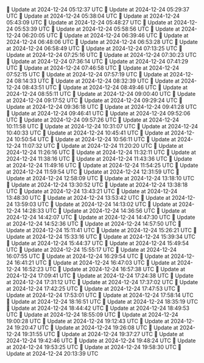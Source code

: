 🔄 Update at 2024-12-24 05:12:37 UTC
🔄 Update at 2024-12-24 05:29:37 UTC
🔄 Update at 2024-12-24 05:38:04 UTC
🔄 Update at 2024-12-24 05:43:09 UTC
🔄 Update at 2024-12-24 05:48:27 UTC
🔄 Update at 2024-12-24 05:53:39 UTC
🔄 Update at 2024-12-24 05:58:56 UTC
🔄 Update at 2024-12-24 06:20:05 UTC
🔄 Update at 2024-12-24 06:39:46 UTC
🔄 Update at 2024-12-24 06:48:06 UTC
🔄 Update at 2024-12-24 06:53:28 UTC
🔄 Update at 2024-12-24 06:58:49 UTC
🔄 Update at 2024-12-24 07:13:25 UTC
🔄 Update at 2024-12-24 07:25:16 UTC
🔄 Update at 2024-12-24 07:30:23 UTC
🔄 Update at 2024-12-24 07:36:14 UTC
🔄 Update at 2024-12-24 07:41:29 UTC
🔄 Update at 2024-12-24 07:46:58 UTC
🔄 Update at 2024-12-24 07:52:15 UTC
🔄 Update at 2024-12-24 07:57:19 UTC
🔄 Update at 2024-12-24 08:14:33 UTC
🔄 Update at 2024-12-24 08:32:39 UTC
🔄 Update at 2024-12-24 08:43:51 UTC
🔄 Update at 2024-12-24 08:49:46 UTC
🔄 Update at 2024-12-24 08:55:11 UTC
🔄 Update at 2024-12-24 09:00:40 UTC
🔄 Update at 2024-12-24 09:17:52 UTC
🔄 Update at 2024-12-24 09:29:24 UTC
🔄 Update at 2024-12-24 09:36:18 UTC
🔄 Update at 2024-12-24 09:41:28 UTC
🔄 Update at 2024-12-24 09:46:41 UTC
🔄 Update at 2024-12-24 09:52:06 UTC
🔄 Update at 2024-12-24 09:57:26 UTC
🔄 Update at 2024-12-24 10:11:58 UTC
🔄 Update at 2024-12-24 10:31:07 UTC
🔄 Update at 2024-12-24 10:40:33 UTC
🔄 Update at 2024-12-24 10:45:41 UTC
🔄 Update at 2024-12-24 10:50:54 UTC
🔄 Update at 2024-12-24 10:56:11 UTC
🔄 Update at 2024-12-24 11:07:32 UTC
🔄 Update at 2024-12-24 11:20:20 UTC
🔄 Update at 2024-12-24 11:26:16 UTC
🔄 Update at 2024-12-24 11:32:11 UTC
🔄 Update at 2024-12-24 11:38:16 UTC
🔄 Update at 2024-12-24 11:43:36 UTC
🔄 Update at 2024-12-24 11:49:16 UTC
🔄 Update at 2024-12-24 11:54:25 UTC
🔄 Update at 2024-12-24 11:59:54 UTC
🔄 Update at 2024-12-24 12:31:59 UTC
🔄 Update at 2024-12-24 12:58:09 UTC
🔄 Update at 2024-12-24 13:18:10 UTC
🔄 Update at 2024-12-24 13:30:52 UTC
🔄 Update at 2024-12-24 13:38:18 UTC
🔄 Update at 2024-12-24 13:43:21 UTC
🔄 Update at 2024-12-24 13:48:30 UTC
🔄 Update at 2024-12-24 13:53:42 UTC
🔄 Update at 2024-12-24 13:59:03 UTC
🔄 Update at 2024-12-24 14:13:02 UTC
🔄 Update at 2024-12-24 14:28:33 UTC
🔄 Update at 2024-12-24 14:36:56 UTC
🔄 Update at 2024-12-24 14:42:07 UTC
🔄 Update at 2024-12-24 14:47:30 UTC
🔄 Update at 2024-12-24 14:52:36 UTC
🔄 Update at 2024-12-24 14:57:50 UTC
🔄 Update at 2024-12-24 15:11:41 UTC
🔄 Update at 2024-12-24 15:26:21 UTC
🔄 Update at 2024-12-24 15:33:16 UTC
🔄 Update at 2024-12-24 15:39:34 UTC
🔄 Update at 2024-12-24 15:44:37 UTC
🔄 Update at 2024-12-24 15:49:54 UTC
🔄 Update at 2024-12-24 15:55:17 UTC
🔄 Update at 2024-12-24 16:07:55 UTC
🔄 Update at 2024-12-24 16:29:54 UTC
🔄 Update at 2024-12-24 16:41:21 UTC
🔄 Update at 2024-12-24 16:47:03 UTC
🔄 Update at 2024-12-24 16:52:23 UTC
🔄 Update at 2024-12-24 16:57:38 UTC
🔄 Update at 2024-12-24 17:09:41 UTC
🔄 Update at 2024-12-24 17:24:38 UTC
🔄 Update at 2024-12-24 17:31:12 UTC
🔄 Update at 2024-12-24 17:37:02 UTC
🔄 Update at 2024-12-24 17:42:25 UTC
🔄 Update at 2024-12-24 17:47:53 UTC
🔄 Update at 2024-12-24 17:53:01 UTC
🔄 Update at 2024-12-24 17:58:14 UTC
🔄 Update at 2024-12-24 18:16:51 UTC
🔄 Update at 2024-12-24 18:35:19 UTC
🔄 Update at 2024-12-24 18:44:42 UTC
🔄 Update at 2024-12-24 18:49:53 UTC
🔄 Update at 2024-12-24 18:55:09 UTC
🔄 Update at 2024-12-24 19:00:28 UTC
🔄 Update at 2024-12-24 19:12:43 UTC
🔄 Update at 2024-12-24 19:20:47 UTC
🔄 Update at 2024-12-24 19:26:08 UTC
🔄 Update at 2024-12-24 19:31:55 UTC
🔄 Update at 2024-12-24 19:37:27 UTC
🔄 Update at 2024-12-24 19:42:46 UTC
🔄 Update at 2024-12-24 19:48:24 UTC
🔄 Update at 2024-12-24 19:53:25 UTC
🔄 Update at 2024-12-24 19:58:30 UTC
🔄 Update at 2024-12-24 20:13:39 UTC
